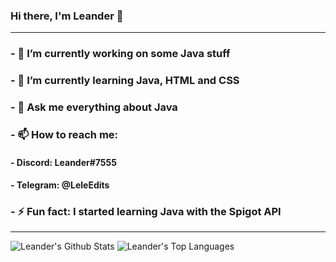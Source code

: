 ### Hi there, I'm Leander 👋

---

### - 🔭 I’m currently working on some Java stuff
### - 🌱 I’m currently learning Java, HTML and CSS
### - 💬 Ask me everything about Java
### - 📫 How to reach me:
####   - Discord: Leander#7555
####   - Telegram: @LeleEdits
### - ⚡ Fun fact: I started learning Java with the Spigot API

---

<img allign="left" alt="Leander's Github Stats" src="https://github-readme-stats.vercel.app/api?username=LeleEdits&show_icons=true&hide_border=true&theme=dark"/>
<img allign="right" alt="Leander's Top Languages" src="https://github-readme-stats.vercel.app/api/top-langs/?username=LeleEdits&layout=compact&theme=dark"/>
